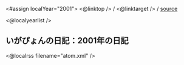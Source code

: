 <#assign localYear="2001">
<@linktop /> 
/ <@linktarget /> 
/ [source](https://github.com/igapyon/diary/blob/gh-pages/${localYear}/index.html.src.md) 

<@localyearlist />

## いがぴょんの日記：2001年の日記

<@localrss filename="atom.xml" />
